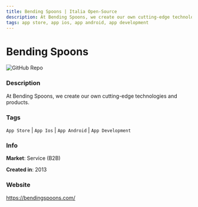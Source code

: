 ```yaml
---
title: Bending Spoons | Italia Open-Source
description: At Bending Spoons, we create our own cutting-edge technologies and products.
tags: app store, app ios, app android, app development
---
```

        

# Bending Spoons

![GitHub Repo](https://img.shields.io/static/v1?label=category&message=companies&color=green)

### Description

At Bending Spoons, we create our own cutting-edge technologies and products.

### Tags

`App Store` | `App Ios` | `App Android` | `App Development`

### Info

**Market**: Service (B2B)

**Created in**: 2013

### Website

https://bendingspoons.com/